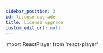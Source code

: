 ```yaml
---
sidebar_position: 3
id: license-upgrade
title: License upgrade
custom_edit_url: null
---
```

import ReactPlayer from 'react-player'

